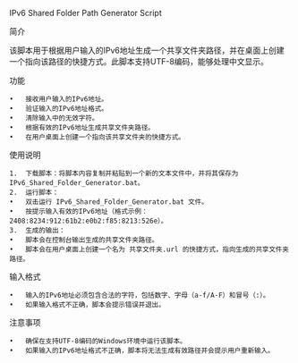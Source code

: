 IPv6 Shared Folder Path Generator Script

简介

该脚本用于根据用户输入的IPv6地址生成一个共享文件夹路径，并在桌面上创建一个指向该路径的快捷方式。此脚本支持UTF-8编码，能够处理中文显示。

功能

	•	接收用户输入的IPv6地址。
	•	验证输入的IPv6地址格式。
	•	清除输入中的无效字符。
	•	根据有效的IPv6地址生成共享文件夹路径。
	•	在用户桌面上创建一个指向该共享文件夹的快捷方式。

使用说明

	1.	下载脚本：将脚本内容复制并粘贴到一个新的文本文件中，并将其保存为 IPv6_Shared_Folder_Generator.bat。
	2.	运行脚本：
	•	双击运行 IPv6_Shared_Folder_Generator.bat 文件。
	•	按提示输入有效的IPv6地址（格式示例：2408:8234:912:61b2:e0b2:f85:8213:526e）。
	3.	生成的输出：
	•	脚本会在控制台输出生成的共享文件夹路径。
	•	脚本会在用户桌面上创建一个名为 共享文件夹.url 的快捷方式，指向生成的共享文件夹路径。

输入格式

	•	输入的IPv6地址必须包含合法的字符，包括数字、字母（a-f/A-F）和冒号（:）。
	•	如果输入格式不正确，脚本会提示错误并退出。

注意事项

	•	确保在支持UTF-8编码的Windows环境中运行该脚本。
	•	如果输入的IPv6地址格式不正确，脚本将无法生成有效路径并会提示用户重新输入。
